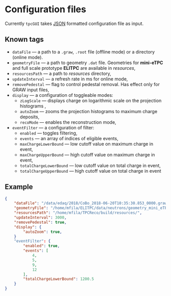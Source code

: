 # Configuration files

Currently `tpcGUI` takes [JSON](https://en.wikipedia.org/wiki/JSON#Syntax) formatted configuration file as input.

## Known tags

- `dataFile` — a path to a `.graw`, `.root` file (offline mode) or a directory (online mode). 
- `geometryFile` — a path to geometry `.dat` file. Geometries for **mini-eTPC** and full scale prototype **ELITPC** are available in *resources*,
- `resourcesPath` — a path to *resources* directory,
- `updateInterval` — a refresh rate in ms for online mode,
- `removePedestal` — flag to control pedestal removal. Has effect only for GRAW input files,
- `display` — a configuration of toggleable modes:
  - `zLogScale` — displays charge on logarithmic scale on the projection histograms ,
  - `autoZoom` — zooms the projection histograms to maximum charge deposits,
  - `recoMode` — enables the reconstruction mode,
- `eventFilter` — a configuration of filter:
  - `enabled` — toggles filtering,
  - `events` — an array of indices of eligible events,
  - `maxChargeLowerBound` — low cutoff value on maximum charge in event,
  - `maxChargeUpperBound` — high cutoff value on maximum charge in event,
  - `totalChargeLowerBound` — low cutoff value on total charge in event,
  - `totalChargeUpperBound` — high cutoff value on total charge in event
## Example

``` json
{
    "dataFile": "/data/edaq/2018/CoBo_2018-06-20T10:35:30.853_0000.graw",
    "geometryFile": "/home/mfila/ELITPC/data/neutrons/geometry_mini_eTPC_2018-06-19T10:35:30.853.dat",
    "resourcesPath": "/home/mfila/TPCReco/build/resources/",
    "updateInterval": 3000,
    "removePedestal": true,
    "display": {
        "autoZoom": true,
    }
    "eventFilter": {
        "enabled": true,
        "events": [
            4,
            5,
            9,
            12
        ],
        "totalChargeLowerBound": 1200.5
    }
}
```
